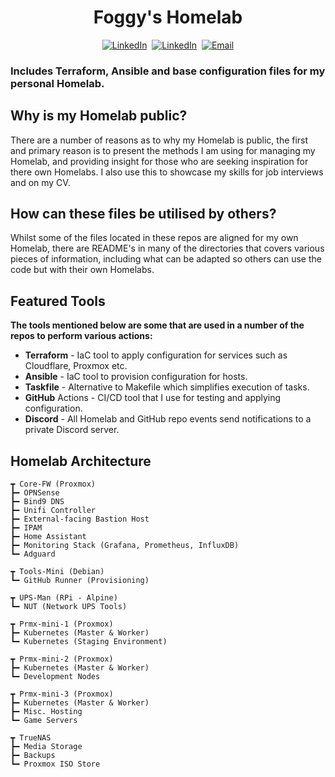 <h1 align=center> Foggy's Homelab</h1>
<div align="center">
    <a href="https://github.com/foggy-j" target="_blank"><img src="https://img.shields.io/badge/Personal%20GitHub-gray?style=for-the-badge&logo=github" alt="LinkedIn"></a>&nbsp
    <a href="https://www.linkedin.com/in/jake-l-fogden/" target="_blank"><img src="https://img.shields.io/badge/LinkedIn-Connect-blue?style=for-the-badge" alt="LinkedIn"></a>&nbsp
    <a href="mailto:jakelfogden@outlook.com"><img src="https://img.shields.io/badge/Email-D14836?style=for-the-badge&logo=maildotru&logoColor=white" alt="Email"></a>
</div>

### Includes Terraform, Ansible and base configuration files for my personal Homelab.

## Why is my Homelab public?
There are a number of reasons as to why my Homelab is public, the first and primary reason is to present the methods I am using for managing my Homelab, and providing insight for those who are seeking inspiration for there own Homelabs. I also use this to showcase my skills for job interviews and on my CV.

## How can these files be utilised by others?
Whilst some of the files located in these repos are aligned for my own Homelab, there are README's in many of the directories that covers various pieces of information, including what can be adapted so others can use the code but with their own Homelabs.

## Featured Tools
**The tools mentioned below are some that are used in a number of the repos to perform various actions:**
- **Terraform** - IaC tool to apply configuration for services such as Cloudflare, Proxmox etc.
- **Ansible** - IaC tool to provision configuration for hosts.
- **Taskfile** - Alternative to Makefile which simplifies execution of tasks.
- **GitHub** Actions - CI/CD tool that I use for testing and applying configuration.
- **Discord** - All Homelab and GitHub repo events send notifications to a private Discord server.

## Homelab Architecture
```
┳ Core-FW (Proxmox)
┣━ OPNSense
┣━ Bind9 DNS
┣━ Unifi Controller
┣━ External-facing Bastion Host
┣━ IPAM
┣━ Home Assistant
┣━ Monitoring Stack (Grafana, Prometheus, InfluxDB)
┗━ Adguard

┳ Tools-Mini (Debian)
┗━ GitHub Runner (Provisioning)

┳ UPS-Man (RPi - Alpine)
┗━ NUT (Network UPS Tools)

┳ Prmx-mini-1 (Proxmox)
┣━ Kubernetes (Master & Worker)
┗━ Kubernetes (Staging Environment)

┳ Prmx-mini-2 (Proxmox)
┣━ Kubernetes (Master & Worker)
┗━ Development Nodes

┳ Prmx-mini-3 (Proxmox)
┣━ Kubernetes (Master & Worker)
┣━ Misc. Hosting
┗━ Game Servers

┳ TrueNAS
┣━ Media Storage
┣━ Backups
┗━ Proxmox ISO Store
```